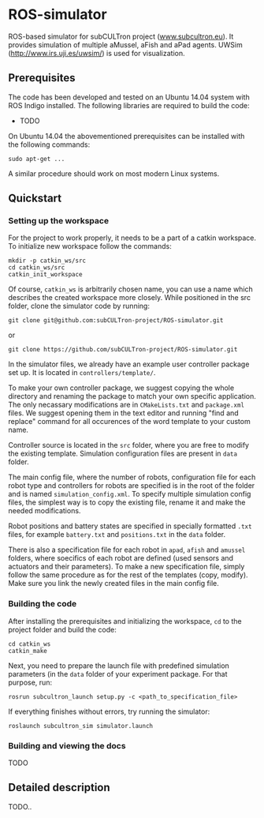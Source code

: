 # ROS-simulator

ROS-based simulator for subCULTron project (www.subcultron.eu). 
It provides simulation of multiple aMussel, aFish and aPad agents. UWSim (http://www.irs.uji.es/uwsim/) is used for visualization.

## Prerequisites

The code has been developed and tested on an Ubuntu 14.04 system with ROS Indigo installed. The following libraries are required to build the code:
<!--and the developer docs:-->

 * TODO
<!-- * doxygen -->

On Ubuntu 14.04 the abovementioned prerequisites can be installed with the following commands:
```
sudo apt-get ...
```

A similar procedure should work on most modern Linux systems. 

## Quickstart

### Setting up the workspace

For the project to work properly, it needs to be a part of a catkin workspace. To initialize new workspace follow the commands:
```
mkdir -p catkin_ws/src
cd catkin_ws/src
catkin_init_workspace
```

Of course, `catkin_ws` is arbitrarily chosen name, you can use a name which describes the created workspace more closely.
While positioned in the src folder, clone the simulator code by running:
```
git clone git@github.com:subCULTron-project/ROS-simulator.git
```
or
```
git clone https://github.com/subCULTron-project/ROS-simulator.git
```

In the simulator files, we already have an example user controller package set up. It is located in ```controllers/template/```.

To make your own controller package, we suggest copying the whole directory and renaming the package to match your own specific application. The only necassary modifications are in ```CMakeLists.txt``` and ```package.xml``` files. We suggest opening them in the text editor and running "find and replace" command for all occurences of the word template to your custom name.

Controller source is located in the ```src``` folder, where you are free to modify the existing template. Simulation configuration files are present in ```data``` folder.

The main config file, where the number of robots, configuration file for each robot type and controllers for robots are specified is in the root of the folder and is named ```simulation_config.xml```. To specify multiple simulation config files, the simplest way is to copy the existing file, rename it and make the needed modifications.

Robot positions and battery states are specified in specially formatted ```.txt``` files, for example ```battery.txt``` and ```positions.txt``` in the ```data``` folder.

There is also a specification file for each robot in ```apad```, ```afish``` and ```amussel``` folders, where soecifics of each robot are defined (used sensors and actuators and their parameters). To make a new specification file, simply follow the same procedure as for the rest of the templates (copy, modify). Make sure you link the newly created files in the main config file.

### Building the code

After installing the prerequisites and initializing the workspace, `cd` to the project folder and build the code:
```
cd catkin_ws
catkin_make
```
Next, you need to prepare the launch file with predefined simulation parameters (in the ```data``` folder of your experiment package. For that purpose, run:
```
rosrun subcultron_launch setup.py -c <path_to_specification_file>
```

If everything finishes without errors, try running the simulator:
```
roslaunch subcultron_sim simulator.launch
```

### Building and viewing the docs

TODO
<!--From the project root (where `Doxyfile` is located), run:

```
doxygen
firefox doc/html/index.html &
```
-->

## Detailed description
 
TODO..
